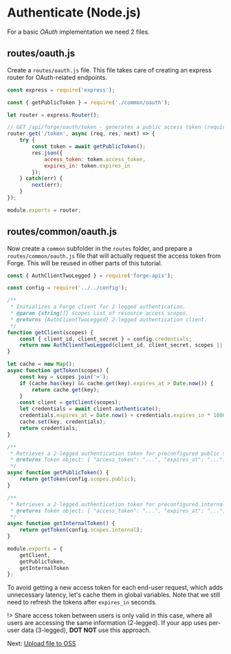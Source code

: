 # Authenticate (Node.js)

For a basic *OAuth* implementation we need 2 files.

## routes/oauth.js

Create a `routes/oauth.js` file. This file takes care of creating an express router for OAuth-related endpoints.

```javascript
const express = require('express');

const { getPublicToken } = require('./common/oauth');

let router = express.Router();

// GET /api/forge/oauth/token - generates a public access token (required by the Forge viewer).
router.get('/token', async (req, res, next) => {
    try {
        const token = await getPublicToken();
        res.json({
            access_token: token.access_token,
            expires_in: token.expires_in    
        });
    } catch(err) {
        next(err);
    }
});

module.exports = router;
```

## routes/common/oauth.js

Now create a `common` subfolder in the `routes` folder, and prepare a `routes/common/oauth.js` file that will actually request
the access token from Forge. This will be reused in other parts of this tutorial.

```javascript
const { AuthClientTwoLegged } = require('forge-apis');

const config = require('../../config');

/**
 * Initializes a Forge client for 2-legged authentication.
 * @param {string[]} scopes List of resource access scopes.
 * @returns {AuthClientTwoLegged} 2-legged authentication client.
 */
function getClient(scopes) {
    const { client_id, client_secret } = config.credentials;
    return new AuthClientTwoLegged(client_id, client_secret, scopes || config.scopes.internal);
}

let cache = new Map();
async function getToken(scopes) {
    const key = scopes.join('+');
    if (cache.has(key) && cache.get(key).expires_at > Date.now()) {
        return cache.get(key);
    }
    const client = getClient(scopes);
    let credentials = await client.authenticate();
    credentials.expires_at = Date.now() + credentials.expires_in * 1000;
    cache.set(key, credentials);
    return credentials;
}

/**
 * Retrieves a 2-legged authentication token for preconfigured public scopes.
 * @returns Token object: { "access_token": "...", "expires_at": "...", "expires_in": "...", "token_type": "..." }.
 */
async function getPublicToken() {
    return getToken(config.scopes.public);
}

/**
 * Retrieves a 2-legged authentication token for preconfigured internal scopes.
 * @returns Token object: { "access_token": "...", "expires_at": "...", "expires_in": "...", "token_type": "..." }.
 */
async function getInternalToken() {
    return getToken(config.scopes.internal);
}

module.exports = {
    getClient,
    getPublicToken,
    getInternalToken
};
```

To avoid getting a new access token for each end-user request, which adds unnecessary latency, let's cache them in global variables. Note that we still need to refresh the tokens after `expires_in` seconds.

!> Share access token between users is only valid in this case, where all users are accessing the same information (2-legged). If your app uses per-user data (3-legged), **DOT NOT** use this approach.

Next: [Upload file to OSS](/datamanagement/oss/)